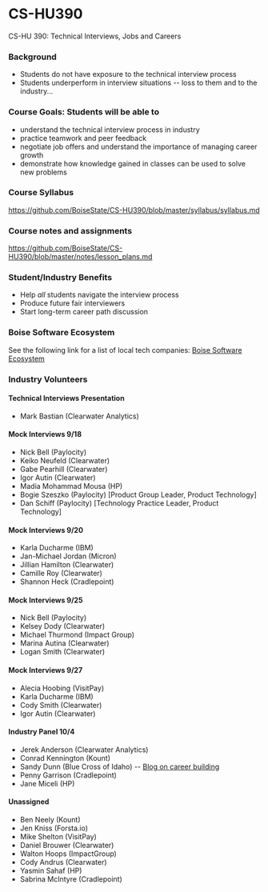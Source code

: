 # CS-HU390
CS-HU 390: Technical Interviews, Jobs and Careers

### Background
* Students do not have exposure to the technical interview process  
* Students underperform in interview situations -- loss to them and to the industry...  

### Course Goals: Students will be able to
* understand the technical interview process in industry 
* practice teamwork and peer feedback  
* negotiate job offers and understand the importance of managing career growth  
* demonstrate how knowledge gained in classes can be used to solve new problems 

### Course Syllabus
https://github.com/BoiseState/CS-HU390/blob/master/syllabus/syllabus.md

### Course notes and assignments
https://github.com/BoiseState/CS-HU390/blob/master/notes/lesson_plans.md

### Student/Industry Benefits
* Help _all_ students navigate the interview process 
* Produce future fair interviewers   
* Start long-term career path discussion 

### Boise Software Ecosystem

See the following link for a list of local tech companies: [Boise Software
Ecosystem](https://www.google.com/maps/d/u/0/viewer?mid=1nNKoUeUyjujd4V6AxXOwGac6AMs&hl=en_US&ll=43.61937734812595%2C-116.27849019067384&z=11)

### Industry Volunteers

#### Technical Interviews Presentation 
* Mark Bastian (Clearwater Analytics)

#### Mock Interviews  9/18
* Nick Bell (Paylocity)
* Keiko Neufeld (Clearwater)
* Gabe Pearhill (Clearwater)
* Igor Autin (Clearwater) 
* Madia Mohammad Mousa (HP)
* Bogie Szeszko (Paylocity) [Product Group Leader, Product Technology]
* Dan Schiff (Paylocity)   [Technology Practice Leader, Product Technology]

#### Mock Interviews  9/20
* Karla Ducharme (IBM)
* Jan-Michael Jordan (Micron) 
* Jillian Hamilton (Clearwater)
* Camille Roy (Clearwater)
* Shannon Heck (Cradlepoint) 

#### Mock Interviews  9/25
* Nick Bell (Paylocity)
* Kelsey Dody (Clearwater)
* Michael Thurmond (Impact Group)
* Marina Autina (Clearwater)
* Logan Smith (Clearwater) 

#### Mock Interviews 9/27
* Alecia Hoobing (VisitPay)
* Karla Ducharme (IBM)
* Cody Smith (Clearwater) 
* Igor Autin (Clearwater) 

#### Industry Panel 10/4
* Jerek Anderson (Clearwater Analytics) 
* Conrad Kennington (Kount) 
* Sandy Dunn (Blue Cross of Idaho) -- [Blog on career building](https://sites.google.com/view/thoughtsoncareerbuilding/home)
* Penny Garrison (Cradlepoint)
* Jane Miceli (HP) 

#### Unassigned 
* Ben Neely (Kount)
* Jen Kniss (Forsta.io)
* Mike Shelton (VisitPay) 
* Daniel Brouwer (Clearwater) 
* Walton Hoops (ImpactGroup) 
* Cody Andrus (Clearwater)   
* Yasmin Sahaf (HP) 
* Sabrina McIntyre (Cradlepoint) 

